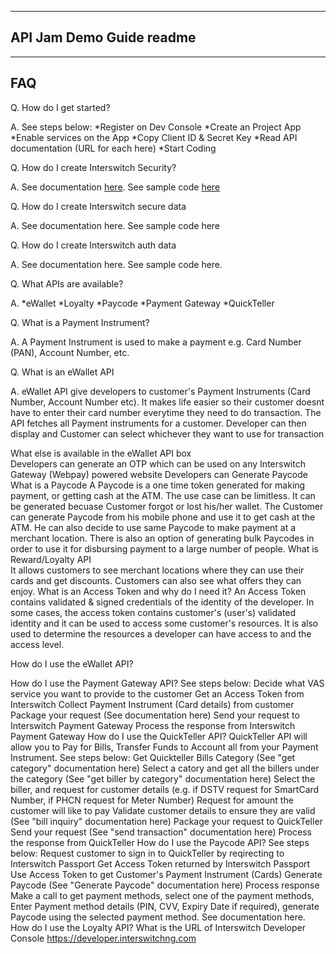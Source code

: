 -------------------------
API Jam Demo Guide readme
-------------------------

---
FAQ
----
Q. How do I get started?

A. See steps below:
  *Register on Dev Console
  *Create an Project App
  *Enable services on the App
  *Copy Client ID & Secret Key
  *Read API documentation (URL for each here)
  *Start Coding



Q. How do I create Interswitch Security?

A. See documentation [here](https://confluence.interswitch.com/confluence/api/interswitch-services-authentication-specification). See sample code [here](https://github.com/techquest/java-isw-api-utility-sample)


	
Q. How do I create Interswitch secure data

A. See documentation here. See sample code here



Q. How do I create Interswitch auth data

A. See documentation here. See sample code here.



Q. What APIs are available?

A.	*eWallet
	*Loyalty
	*Paycode
	*Payment Gateway
	*QuickTeller

	
Q. What is a Payment Instrument?

A. A Payment Instrument is used to make a payment e.g. Card Number (PAN), Account Number, etc.


Q. What is an eWallet API

A. eWallet API give developers to customer's Payment Instruments (Card Number, Account Number etc). It makes life easier so their customer doesnt have to enter their card number everytime they need to do transaction. The API fetches all Payment instruments for a customer. Developer can then display and Customer can select whichever they want to use for transaction


What else is available in the eWallet API box	
	Developers can generate an OTP which can be used on any Interswitch Gateway (Webpay) powered website
	Developers can Generate Paycode
What is a Paycode
	A Paycode is a one time token generated for making payment, or getting cash at the ATM. The use case can be limitless. It can be generated becuase Customer forgot or lost his/her wallet. The Customer can generate Paycode from his mobile phone and use it to get cash at the ATM. He can also decide to use same Paycode to make payment at a merchant location. There is also an option of generating bulk Paycodes in order to use it for disbursing payment to a large number of people.
What is Reward/Loyalty API	
	It allows customers to see merchant locations where they can use their cards and get discounts. Customers can also see what offers they can enjoy.
What is an Access Token and why do I need it?
	An Access Token contains validated & signed credentials of the identity of the developer. In some cases, the access token contains customer's (user's) validated identity and it can be used to access some customer's resources. It is also used to determine the resources a developer can have access to and the access level.

How do I use the eWallet API?

How do I use the Payment Gateway API?
	See steps below:
		Decide what VAS service you want to provide to the customer
		Get an Access Token from Interswitch
		Collect Payment Instrument (Card details) from customer
		Package your request (See documentation here)
		Send your request to Interswitch Payment Gateway
		Process the response from Interswitch Payment Gateway
How do I use the QuickTeller API?
	QuickTeller API will allow you to Pay for Bills, Transfer Funds to Account all from your Payment Instrument. See steps below:
		Get Quickteller Bills Category (See "get category" documentation here)
		Select a catory and get all the billers under the category (See "get biller by category" documentation here)
		Select the biller, and request for customer details (e.g. if DSTV request for SmartCard Number, if PHCN request for Meter Number)
		Request for amount the customer will like to pay
		Validate customer details to ensure they are valid (See "bill inquiry" documentation here)
		Package your request to QuickTeller
		Send your request (See "send transaction" documentation here)
		Process the response from QuickTeller
How do I use the Paycode API?
	See steps below:
		Request customer to sign in to QuickTeller by reqirecting to Interswitch Passport
		Get Access Token returned by Interswitch Passport
		Use Access Token to get Customer's Payment Instrument (Cards)
		Generate Paycode (See "Generate Paycode" documentation here)
		Process response
	Make a call to get payment methods, select one of the payment methods, Enter Payment method details (PIN, CVV, Expiry Date if required), generate Paycode using the selected payment method. See documentation here.
How do I use the Loyalty API?
What is the URL of Interswitch Developer Console
	https://developer.interswitchng.com
	
